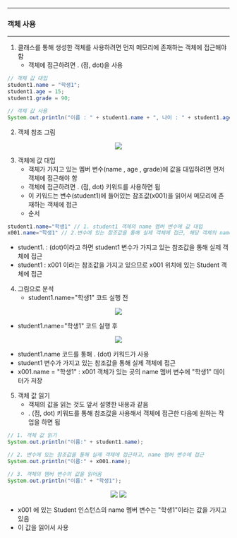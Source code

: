 -----
### 객체 사용
-----
1. 클래스를 통해 생성한 객체를 사용하려면 먼저 메모리에 존재하는 객체에 접근해야 함
   - 객체에 접근하려면 . (점, dot)을 사용
```java
// 객체 값 대입
student1.name = "학생1";
student1.age = 15;
student1.grade = 90;

// 객체 값 사용
System.out.println("이름 : " + student1.name + ", 나이 : " + student1.age + ", 성적 : " + student1.grade);
```

2. 객체 참조 그림
<div align="center">
<img src="https://github.com/user-attachments/assets/0efcdb6c-5c04-44dd-8318-ee8c9ad9ec50">
</div>

3. 객체에 값 대입
   - 객체가 가지고 있는 멤버 변수(name , age , grade)에 값을 대입하려면 먼저 객체에 접근해야 함
   - 객체에 접근하려면 . (점, dot) 키워드를 사용하면 됨
   - 이 키워드는 변수(student1)에 들어있는 참조값(x001)을 읽어서 메모리에 존재하는 객체에 접근
   - 순서
```java
student1.name="학생1" // 1. student1 객체의 name 멤버 변수에 값 대입
x001.name="학생1" // 2.변수에 있는 참조값을 통해 실제 객체에 접근, 해당 객체의 name 멤버 변수에 값 대입
```

   - student1. : (dot)이라고 하면 student1 변수가 가지고 있는 참조값을 통해 실제 객체에 접근
   - student1 : x001 이라는 참조값을 가지고 있으므로 x001 위치에 있는 Student 객체에 접근

4. 그림으로 분석
   - student1.name="학생1" 코드 실행 전
<div align="center">
<img src="https://github.com/user-attachments/assets/4d371745-cd46-4ffa-81ef-d4af152fe935">
</div>

  - student1.name="학생1" 코드 실행 후
<div align="center">
<img src="https://github.com/user-attachments/assets/d556962d-2485-44b5-a426-33ccc9602e9a">
</div>

   - student1.name 코드를 통해 . (dot) 키워드가 사용
   - student1 변수가 가지고 있는 참조값을 통해 실제 객체에 접근
   - x001.name = "학생1" : x001 객체가 있는 곳의 name 멤버 변수에 "학생1" 데이터가 저장

5. 객체 값 읽기
   - 객체의 값을 읽는 것도 앞서 설명한 내용과 같음
   - . (점, dot) 키워드를 통해 참조값을 사용해서 객체에 접근한 다음에 원하는 작업을 하면 됨
```java
// 1. 객체 값 읽기
System.out.println("이름:" + student1.name);

// 2. 변수에 있는 참조값을 통해 실제 객체에 접근하고, name 멤버 변수에 접근
System.out.println("이름:" + x001.name);

// 3. 객체의 멤버 변수의 값을 읽어옴
System.out.println("이름:" + "학생1");
```

<div align="center">
<img src="https://github.com/user-attachments/assets/3a32ac09-4557-40a1-be70-46a8537f0e0b">
<img src="https://github.com/user-attachments/assets/c5cf3981-6cfe-46d1-b69c-e39e872dcb87">
</div>

  - x001 에 있는 Student 인스턴스의 name 멤버 변수는 "학생1"이라는 값을 가지고 있음
  - 이 값을 읽어서 사용
